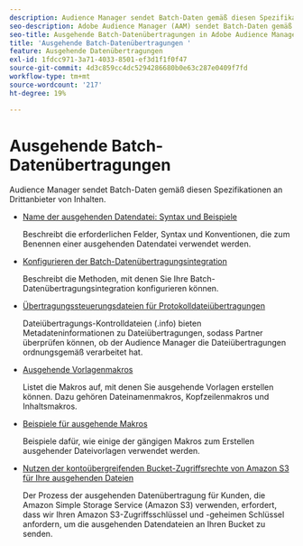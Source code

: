 ```yaml
---
description: Audience Manager sendet Batch-Daten gemäß diesen Spezifikationen an Drittanbieter von Inhalten.
seo-description: Adobe Audience Manager (AAM) sendet Batch-Daten gemäß diesen Spezifikationen an Drittanbieter von Inhalten.
seo-title: Ausgehende Batch-Datenübertragungen in Adobe Audience Manager (AAM)
title: 'Ausgehende Batch-Datenübertragungen '
feature: Ausgehende Datenübertragungen
exl-id: 1fdcc971-3a71-4033-8501-ef3d1f1f0f47
source-git-commit: 4d3c859cc4dc5294286680b0e63c287e0409f7fd
workflow-type: tm+mt
source-wordcount: '217'
ht-degree: 19%

---
```


# Ausgehende Batch-Datenübertragungen 

Audience Manager sendet Batch-Daten gemäß diesen Spezifikationen an Drittanbieter von Inhalten.

* [Name der ausgehenden Datendatei: Syntax und Beispiele](/help/using/integration/receiving-audience-data/batch-outbound-transfers/outbound-file-name-contents.md)

   Beschreibt die erforderlichen Felder, Syntax und Konventionen, die zum Benennen einer ausgehenden Datendatei verwendet werden.

* [Konfigurieren der Batch-Datenübertragungsintegration ](batch-server-configuration.md)

   Beschreibt die Methoden, mit denen Sie Ihre Batch-Datenübertragungsintegration konfigurieren können.

* [Übertragungssteuerungsdateien für Protokolldateiübertragungen](/help/using/integration/receiving-audience-data/batch-outbound-transfers/transfer-control-files.md)

   Dateiübertragungs-Kontrolldateien (.info) bieten Metadateninformationen zu Dateiübertragungen, sodass Partner überprüfen können, ob der Audience Manager die Dateiübertragungen ordnungsgemäß verarbeitet hat.

* [Ausgehende Vorlagenmakros](/help/using/integration/receiving-audience-data/batch-outbound-transfers/outbound-template-macros.md)

   Listet die Makros auf, mit denen Sie ausgehende Vorlagen erstellen können. Dazu gehören Dateinamenmakros, Kopfzeilenmakros und Inhaltsmakros.

* [Beispiele für ausgehende Makros](/help/using/integration/receiving-audience-data/batch-outbound-transfers/outbound-macro-examples.md)

   Beispiele dafür, wie einige der gängigen Makros zum Erstellen ausgehender Dateivorlagen verwendet werden.

* [Nutzen der kontoübergreifenden Bucket-Zugriffsrechte von Amazon S3 für Ihre ausgehenden Dateien](/help/using/integration/receiving-audience-data/batch-outbound-transfers/authorize-s3-cross-bucket.md)

   Der Prozess der ausgehenden Datenübertragung für Kunden, die Amazon Simple Storage Service (Amazon S3) verwenden, erfordert, dass wir Ihren Amazon S3-Zugriffsschlüssel und -geheimen Schlüssel anfordern, um die ausgehenden Datendateien an Ihren Bucket zu senden.
